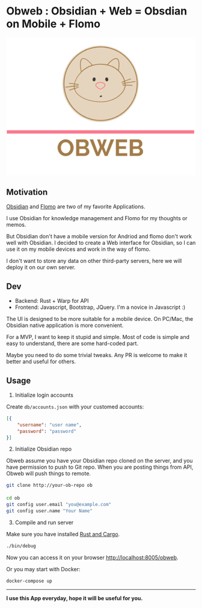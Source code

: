# Obweb : Obsidian + Web = Obsdian on Mobile + Flomo

<p align="center">
  <img src="static/style/logo.png">
</p>

## Motivation

[Obsidian](https://obsidian.md/) and [Flomo](https://flomoapp.com/) are two of my favorite Applications.

I use Obsidian for knowledge management and Flomo for my thoughts or memos.

But Obsidian don't have a mobile version for Andriod and flomo don't work well with Obsidian. I decided to create a Web interface for Obsidian, so I can use it on my mobile devices and work in the way of flomo.

I don't want to store any data on other third-party servers, here we will deploy it on our own server.

## Dev

+ Backend: Rust + Warp for API
+ Frontend: Javascript, Bootstrap, JQuery. I'm a novice in Javascript :)

The UI is designed to be more suitable for a mobile device. On PC/Mac, the Obsidian native application is more convenient.

For a MVP, I want to keep it stupid and simple. Most of code is simple and easy to understand, there are some hard-coded part.

Maybe you need to do some trivial tweaks. Any PR is welcome to make it better and useful for others.

## Usage

1. Initialize login accounts

Create `db/accounts.json` with your customed accounts:
```json
[{
    "username": "user name",
    "password": "password"
}]
```

2. Initialize Obsidian repo

Obweb assume you have your Obsidian repo cloned on the server, and you have permission to push to Git repo. When you are posting things from API, Obweb will push things to remote.

```bash
git clone http://your-ob-repo ob

cd ob
git config user.email "you@example.com"
git config user.name "Your Name"
```

3. Compile and run server

Make sure you have installed [Rust and Cargo](http://rust-lang.org).

```bash
./bin/debug

```
Now you can access it on your browser [http://localhost:8005/obweb](http://localhost:8005/obweb/).

Or you may start with Docker:

```bash
docker-compose up

```

----

**I use this App everyday, hope it will be useful for you.**